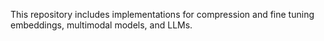 This repository includes implementations for compression and fine tuning embeddings, multimodal models, and LLMs.
